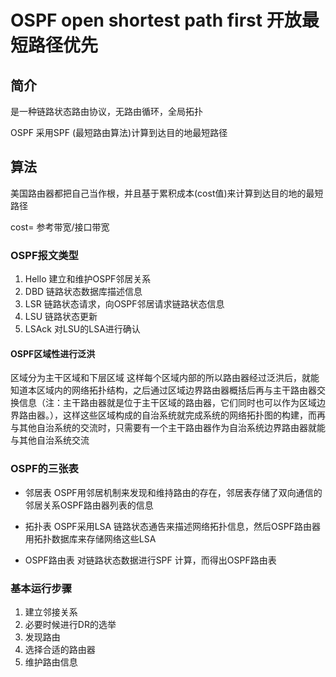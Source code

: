 # OSPF open shortest path first 开放最短路径优先

## 简介
是一种链路状态路由协议，无路由循环，全局拓扑

OSPF 采用SPF (最短路由算法)计算到达目的地最短路径

## 算法
美国路由器都把自己当作根，并且基于累积成本(cost值)来计算到达目的地的最短路径

cost= 参考带宽/接口带宽

### OSPF报文类型

1.  Hello 建立和维护OSPF邻居关系
2.  DBD 链路状态数据库描述信息
3.  LSR 链路状态请求，向OSPF邻居请求链路状态信息
4.  LSU 链路状态更新
5.  LSAck 对LSU的LSA进行确认

#### OSPF区域性进行泛洪

区域分为主干区域和下层区域
这样每个区域内部的所以路由器经过泛洪后，就能知道本区域内的网络拓扑结构，之后通过区域边界路由器概括后再与主干路由器交换信息（注：主干路由器就是位于主干区域的路由器，它们同时也可以作为区域边界路由器。），这样这些区域构成的自治系统就完成系统的网络拓扑图的构建，而再与其他自治系统的交流时，只需要有一个主干路由器作为自治系统边界路由器就能与其他自治系统交流


### OSPF的三张表

- 邻居表 
OSPF用邻居机制来发现和维持路由的存在，邻居表存储了双向通信的邻居关系OSPF路由器列表的信息

- 拓扑表
 OSPF采用LSA 链路状态通告来描述网络拓扑信息，然后OSPF路由器用拓扑数据库来存储网络这些LSA

- OSPF路由表
对链路状态数据进行SPF 计算，而得出OSPF路由表

### 基本运行步骤

1. 建立邻接关系
2. 必要时候进行DR的选举
3. 发现路由
4. 选择合适的路由器
5. 维护路由信息



